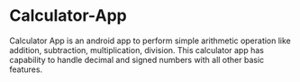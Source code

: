 # Calculator-App
Calculator App is an android app to perform simple arithmetic operation like addition, subtraction, multiplication, division. This calculator app has capability to handle decimal and signed numbers with all other basic features.
